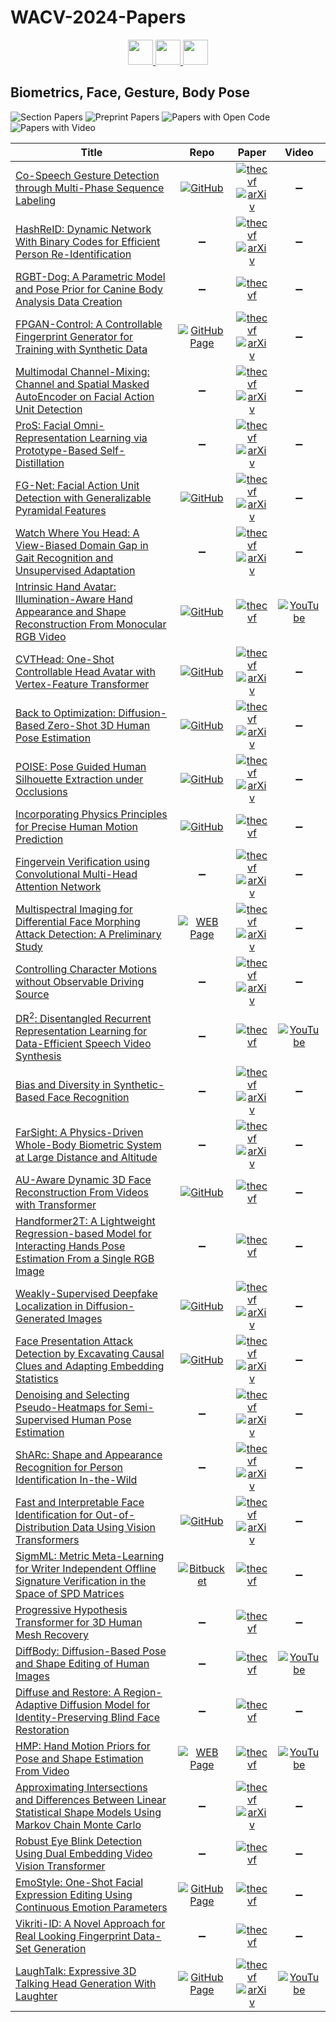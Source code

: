 # WACV-2024-Papers

<div align="center">
    <a href="https://github.com/DmitryRyumin/WACV-2024-Papers/blob/main/sections/adversarial_learning_adversarial_attack_defense_methods.md">
        <img src="https://cdn.jsdelivr.net/gh/DmitryRyumin/NewEraAI-Papers@main/images/left.svg" width="40" alt="" />
    </a>
    <a href="https://github.com/DmitryRyumin/WACV-2024-Papers/">
        <img src="https://cdn.jsdelivr.net/gh/DmitryRyumin/NewEraAI-Papers@main/images/home.svg" width="40" alt="" />
    </a>
    <a href="https://github.com/DmitryRyumin/WACV-2024-Papers/blob/main/sections/computational_photography_image_and_video_synthesis.md">
        <img src="https://cdn.jsdelivr.net/gh/DmitryRyumin/NewEraAI-Papers@main/images/right.svg" width="40" alt="" />
    </a>
</div>

## Biometrics, Face, Gesture, Body Pose

![Section Papers](https://img.shields.io/badge/Section%20Papers-36-42BA16) ![Preprint Papers](https://img.shields.io/badge/Preprint%20Papers-22-b31b1b) ![Papers with Open Code](https://img.shields.io/badge/Papers%20with%20Open%20Code-12-1D7FBF) ![Papers with Video](https://img.shields.io/badge/Papers%20with%20Video-5-FF0000)

| **Title** | **Repo** | **Paper** | **Video** |
|-----------|:--------:|:---------:|:---------:|
| [Co-Speech Gesture Detection through Multi-Phase Sequence Labeling](https://openaccess.thecvf.com/content/WACV2024/html/Ghaleb_Co-Speech_Gesture_Detection_Through_Multi-Phase_Sequence_Labeling_WACV_2024_paper.html) | [![GitHub](https://img.shields.io/github/stars/EsamGhaleb/Multi-Phase-Gesture-Detection?style=flat)](https://github.com/EsamGhaleb/Multi-Phase-Gesture-Detection) | [![thecvf](https://img.shields.io/badge/pdf-thecvf-7395C5.svg)](https://openaccess.thecvf.com/content/WACV2024/papers/Ghaleb_Co-Speech_Gesture_Detection_Through_Multi-Phase_Sequence_Labeling_WACV_2024_paper.pdf) <br /> [![arXiv](https://img.shields.io/badge/arXiv-2308.10680-b31b1b.svg)](http://arxiv.org/abs/2308.10680) | :heavy_minus_sign: |
| [HashReID: Dynamic Network With Binary Codes for Efficient Person Re-Identification](https://openaccess.thecvf.com/content/WACV2024/html/Nikhal_HashReID_Dynamic_Network_With_Binary_Codes_for_Efficient_Person_Re-Identification_WACV_2024_paper.html) | :heavy_minus_sign: | [![thecvf](https://img.shields.io/badge/pdf-thecvf-7395C5.svg)](https://openaccess.thecvf.com/content/WACV2024/papers/Nikhal_HashReID_Dynamic_Network_With_Binary_Codes_for_Efficient_Person_Re-Identification_WACV_2024_paper.pdf) <br /> [![arXiv](https://img.shields.io/badge/arXiv-2308.11900-b31b1b.svg)](http://arxiv.org/abs/2308.11900) | :heavy_minus_sign: |
| [RGBT-Dog: A Parametric Model and Pose Prior for Canine Body Analysis Data Creation](https://openaccess.thecvf.com/content/WACV2024/html/Deane_RGBT-Dog_A_Parametric_Model_and_Pose_Prior_for_Canine_Body_WACV_2024_paper.html) | :heavy_minus_sign: | [![thecvf](https://img.shields.io/badge/pdf-thecvf-7395C5.svg)](https://openaccess.thecvf.com/content/WACV2024/papers/Deane_RGBT-Dog_A_Parametric_Model_and_Pose_Prior_for_Canine_Body_WACV_2024_paper.pdf) | :heavy_minus_sign: |
| [FPGAN-Control: A Controllable Fingerprint Generator for Training with Synthetic Data](https://openaccess.thecvf.com/content/WACV2024/html/Shoshan_FPGAN-Control_A_Controllable_Fingerprint_Generator_for_Training_With_Synthetic_Data_WACV_2024_paper.html) | [![GitHub Page](https://img.shields.io/badge/GitHub-Page-159957.svg)](https://alonshoshan10.github.io/fpgan_control/) | [![thecvf](https://img.shields.io/badge/pdf-thecvf-7395C5.svg)](https://openaccess.thecvf.com/content/WACV2024/papers/Shoshan_FPGAN-Control_A_Controllable_Fingerprint_Generator_for_Training_With_Synthetic_Data_WACV_2024_paper.pdf) <br /> [![arXiv](https://img.shields.io/badge/arXiv-2310.19024-b31b1b.svg)](http://arxiv.org/abs/2310.19024) | :heavy_minus_sign: |
| [Multimodal Channel-Mixing: Channel and Spatial Masked AutoEncoder on Facial Action Unit Detection](https://openaccess.thecvf.com/content/WACV2024/html/Zhang_Multimodal_Channel-Mixing_Channel_and_Spatial_Masked_AutoEncoder_on_Facial_Action_WACV_2024_paper.html) | :heavy_minus_sign: | [![thecvf](https://img.shields.io/badge/pdf-thecvf-7395C5.svg)](https://openaccess.thecvf.com/content/WACV2024/papers/Zhang_Multimodal_Channel-Mixing_Channel_and_Spatial_Masked_AutoEncoder_on_Facial_Action_WACV_2024_paper.pdf) <br /> [![arXiv](https://img.shields.io/badge/arXiv-2209.12244-b31b1b.svg)](http://arxiv.org/abs/2209.12244) | :heavy_minus_sign: |
| [ProS: Facial Omni-Representation Learning via Prototype-Based Self-Distillation](https://openaccess.thecvf.com/content/WACV2024/html/Di_ProS_Facial_Omni-Representation_Learning_via_Prototype-Based_Self-Distillation_WACV_2024_paper.html) | :heavy_minus_sign: | [![thecvf](https://img.shields.io/badge/pdf-thecvf-7395C5.svg)](https://openaccess.thecvf.com/content/WACV2024/papers/Di_ProS_Facial_Omni-Representation_Learning_via_Prototype-Based_Self-Distillation_WACV_2024_paper.pdf) <br /> [![arXiv](https://img.shields.io/badge/arXiv-2311.01929-b31b1b.svg)](http://arxiv.org/abs/2311.01929) | :heavy_minus_sign: |
| [FG-Net: Facial Action Unit Detection with Generalizable Pyramidal Features](https://openaccess.thecvf.com/content/WACV2024/html/Yin_FG-Net_Facial_Action_Unit_Detection_With_Generalizable_Pyramidal_Features_WACV_2024_paper.html) | [![GitHub](https://img.shields.io/github/stars/ihp-lab/FG-Net?style=flat)](https://github.com/ihp-lab/FG-Net) | [![thecvf](https://img.shields.io/badge/pdf-thecvf-7395C5.svg)](https://openaccess.thecvf.com/content/WACV2024/papers/Yin_FG-Net_Facial_Action_Unit_Detection_With_Generalizable_Pyramidal_Features_WACV_2024_paper.pdf) <br /> [![arXiv](https://img.shields.io/badge/arXiv-2308.12380-b31b1b.svg)](http://arxiv.org/abs/2308.12380) | :heavy_minus_sign: |
| [Watch Where You Head: A View-Biased Domain Gap in Gait Recognition and Unsupervised Adaptation](https://openaccess.thecvf.com/content/WACV2024/html/Habib_Watch_Where_You_Head_A_View-Biased_Domain_Gap_in_Gait_WACV_2024_paper.html) | :heavy_minus_sign: | [![thecvf](https://img.shields.io/badge/pdf-thecvf-7395C5.svg)](https://openaccess.thecvf.com/content/WACV2024/papers/Habib_Watch_Where_You_Head_A_View-Biased_Domain_Gap_in_Gait_WACV_2024_paper.pdf) <br /> [![arXiv](https://img.shields.io/badge/arXiv-2307.06751-b31b1b.svg)](http://arxiv.org/abs/2307.06751) | :heavy_minus_sign: |
| [Intrinsic Hand Avatar: Illumination-Aware Hand Appearance and Shape Reconstruction From Monocular RGB Video](https://openaccess.thecvf.com/content/WACV2024/html/Kalshetti_Intrinsic_Hand_Avatar_Illumination-Aware_Hand_Appearance_and_Shape_Reconstruction_From_WACV_2024_paper.html) | [![GitHub](https://img.shields.io/github/stars/pmkalshetti/intrinsic_hand_avatar?style=flat)](https://github.com/pmkalshetti/intrinsic_hand_avatar) | [![thecvf](https://img.shields.io/badge/pdf-thecvf-7395C5.svg)](https://openaccess.thecvf.com/content/WACV2024/papers/Kalshetti_Intrinsic_Hand_Avatar_Illumination-Aware_Hand_Appearance_and_Shape_Reconstruction_From_WACV_2024_paper.pdf) | [![YouTube](https://img.shields.io/badge/YouTube-%23FF0000.svg?style=for-the-badge&logo=YouTube&logoColor=white)](https://www.youtube.com/watch?v=IaBEAsFcTH0) |
| [CVTHead: One-Shot Controllable Head Avatar with Vertex-Feature Transformer](https://openaccess.thecvf.com/content/WACV2024/html/Ma_CVTHead_One-Shot_Controllable_Head_Avatar_With_Vertex-Feature_Transformer_WACV_2024_paper.html) | [![GitHub](https://img.shields.io/github/stars/HowieMa/CVTHead?style=flat)](https://github.com/HowieMa/CVTHead) | [![thecvf](https://img.shields.io/badge/pdf-thecvf-7395C5.svg)](https://openaccess.thecvf.com/content/WACV2024/papers/Ma_CVTHead_One-Shot_Controllable_Head_Avatar_With_Vertex-Feature_Transformer_WACV_2024_paper.pdf) <br /> [![arXiv](https://img.shields.io/badge/arXiv-2311.06443-b31b1b.svg)](http://arxiv.org/abs/2311.06443) | :heavy_minus_sign: |
| [Back to Optimization: Diffusion-Based Zero-Shot 3D Human Pose Estimation](https://openaccess.thecvf.com/content/WACV2024/html/Jiang_Back_to_Optimization_Diffusion-Based_Zero-Shot_3D_Human_Pose_Estimation_WACV_2024_paper.html) | [![GitHub](https://img.shields.io/github/stars/ipl-uw/ZeDO-Release?style=flat)](https://github.com/ipl-uw/ZeDO-Release) | [![thecvf](https://img.shields.io/badge/pdf-thecvf-7395C5.svg)](https://openaccess.thecvf.com/content/WACV2024/papers/Jiang_Back_to_Optimization_Diffusion-Based_Zero-Shot_3D_Human_Pose_Estimation_WACV_2024_paper.pdf) <br /> [![arXiv](https://img.shields.io/badge/arXiv-2307.03833-b31b1b.svg)](http://arxiv.org/abs/2307.03833) | :heavy_minus_sign: |
| [POISE: Pose Guided Human Silhouette Extraction under Occlusions](https://openaccess.thecvf.com/content/WACV2024/html/Dutta_POISE_Pose_Guided_Human_Silhouette_Extraction_Under_Occlusions_WACV_2024_paper.html) | [![GitHub](https://img.shields.io/github/stars/take2rohit/poise?style=flat)](https://github.com/take2rohit/poise) | [![thecvf](https://img.shields.io/badge/pdf-thecvf-7395C5.svg)](https://openaccess.thecvf.com/content/WACV2024/papers/Dutta_POISE_Pose_Guided_Human_Silhouette_Extraction_Under_Occlusions_WACV_2024_paper.pdf) <br /> [![arXiv](https://img.shields.io/badge/arXiv-2311.05077-b31b1b.svg)](http://arxiv.org/abs/2311.05077) | :heavy_minus_sign: |
| [Incorporating Physics Principles for Precise Human Motion Prediction](https://openaccess.thecvf.com/content/WACV2024/html/Zhang_Incorporating_Physics_Principles_for_Precise_Human_Motion_Prediction_WACV_2024_paper.html) | [![GitHub](https://img.shields.io/github/stars/zhangy76/PhysMoP?style=flat)](https://github.com/zhangy76/PhysMoP) | [![thecvf](https://img.shields.io/badge/pdf-thecvf-7395C5.svg)](https://openaccess.thecvf.com/content/WACV2024/papers/Zhang_Incorporating_Physics_Principles_for_Precise_Human_Motion_Prediction_WACV_2024_paper.pdf) | :heavy_minus_sign: |
| [Fingervein Verification using Convolutional Multi-Head Attention Network](https://openaccess.thecvf.com/content/WACV2024/html/Ramachandra_Fingervein_Verification_Using_Convolutional_Multi-Head_Attention_Network_WACV_2024_paper.html) | :heavy_minus_sign: | [![thecvf](https://img.shields.io/badge/pdf-thecvf-7395C5.svg)](https://openaccess.thecvf.com/content/WACV2024/papers/Ramachandra_Fingervein_Verification_Using_Convolutional_Multi-Head_Attention_Network_WACV_2024_paper.pdf) <br /> [![arXiv](https://img.shields.io/badge/arXiv-2310.16808-b31b1b.svg)](http://arxiv.org/abs/2310.16808) | :heavy_minus_sign: |
| [Multispectral Imaging for Differential Face Morphing Attack Detection: A Preliminary Study](https://openaccess.thecvf.com/content/WACV2024/html/Ramachandra_Multispectral_Imaging_for_Differential_Face_Morphing_Attack_Detection_A_Preliminary_WACV_2024_paper.html) | [![WEB Page](https://img.shields.io/badge/WEB-Page-159957.svg)](https://sites.google.com/view/narayanvetrekar/database/spectral-face-gender) | [![thecvf](https://img.shields.io/badge/pdf-thecvf-7395C5.svg)](https://openaccess.thecvf.com/content/WACV2024/papers/Ramachandra_Multispectral_Imaging_for_Differential_Face_Morphing_Attack_Detection_A_Preliminary_WACV_2024_paper.pdf) <br /> [![arXiv](https://img.shields.io/badge/arXiv-2304.03510-b31b1b.svg)](http://arxiv.org/abs/2304.03510) | :heavy_minus_sign: |
| [Controlling Character Motions without Observable Driving Source](https://openaccess.thecvf.com/content/WACV2024/html/Li_Controlling_Character_Motions_Without_Observable_Driving_Source_WACV_2024_paper.html) | :heavy_minus_sign: | [![thecvf](https://img.shields.io/badge/pdf-thecvf-7395C5.svg)](https://openaccess.thecvf.com/content/WACV2024/papers/Li_Controlling_Character_Motions_Without_Observable_Driving_Source_WACV_2024_paper.pdf) <br /> [![arXiv](https://img.shields.io/badge/arXiv-2308.06025-b31b1b.svg)](http://arxiv.org/abs/2308.06025) | :heavy_minus_sign: |
| [DR<sup>2</sup>: Disentangled Recurrent Representation Learning for Data-Efficient Speech Video Synthesis](https://openaccess.thecvf.com/content/WACV2024/html/Zhang_DR2_Disentangled_Recurrent_Representation_Learning_for_Data-Efficient_Speech_Video_Synthesis_WACV_2024_paper.html) | :heavy_minus_sign: | [![thecvf](https://img.shields.io/badge/pdf-thecvf-7395C5.svg)](https://openaccess.thecvf.com/content/WACV2024/papers/Zhang_DR2_Disentangled_Recurrent_Representation_Learning_for_Data-Efficient_Speech_Video_Synthesis_WACV_2024_paper.pdf) | [![YouTube](https://img.shields.io/badge/YouTube-%23FF0000.svg?style=for-the-badge&logo=YouTube&logoColor=white)](https://www.youtube.com/watch?v=LDdDm86Ve_4) |
| [Bias and Diversity in Synthetic-Based Face Recognition](https://openaccess.thecvf.com/content/WACV2024/html/Huber_Bias_and_Diversity_in_Synthetic-Based_Face_Recognition_WACV_2024_paper.html) | :heavy_minus_sign: | [![thecvf](https://img.shields.io/badge/pdf-thecvf-7395C5.svg)](https://openaccess.thecvf.com/content/WACV2024/papers/Huber_Bias_and_Diversity_in_Synthetic-Based_Face_Recognition_WACV_2024_paper.pdf) <br /> [![arXiv](https://img.shields.io/badge/arXiv-2311.03970-b31b1b.svg)](http://arxiv.org/abs/2311.03970) | :heavy_minus_sign: |
| [FarSight: A Physics-Driven Whole-Body Biometric System at Large Distance and Altitude](https://openaccess.thecvf.com/content/WACV2024/html/Liu_FarSight_A_Physics-Driven_Whole-Body_Biometric_System_at_Large_Distance_and_WACV_2024_paper.html) | :heavy_minus_sign: | [![thecvf](https://img.shields.io/badge/pdf-thecvf-7395C5.svg)](https://openaccess.thecvf.com/content/WACV2024/papers/Liu_FarSight_A_Physics-Driven_Whole-Body_Biometric_System_at_Large_Distance_and_WACV_2024_paper.pdf) <br /> [![arXiv](https://img.shields.io/badge/arXiv-2306.17206-b31b1b.svg)](http://arxiv.org/abs/2306.17206) | :heavy_minus_sign: |
| [AU-Aware Dynamic 3D Face Reconstruction From Videos with Transformer](https://openaccess.thecvf.com/content/WACV2024/html/Kuang_AU-Aware_Dynamic_3D_Face_Reconstruction_From_Videos_With_Transformer_WACV_2024_paper.html) | [![GitHub](https://img.shields.io/github/stars/kuangcy1998/AU-D3DFace?style=flat)](https://github.com/kuangcy1998/AU-D3DFace) | [![thecvf](https://img.shields.io/badge/pdf-thecvf-7395C5.svg)](https://openaccess.thecvf.com/content/WACV2024/papers/Kuang_AU-Aware_Dynamic_3D_Face_Reconstruction_From_Videos_With_Transformer_WACV_2024_paper.pdf) | :heavy_minus_sign: |
| [Handformer2T: A Lightweight Regression-based Model for Interacting Hands Pose Estimation From a Single RGB Image](https://openaccess.thecvf.com/content/WACV2024/html/Zhang_Handformer2T_A_Lightweight_Regression-Based_Model_for_Interacting_Hands_Pose_Estimation_WACV_2024_paper.html) | :heavy_minus_sign: | [![thecvf](https://img.shields.io/badge/pdf-thecvf-7395C5.svg)](https://openaccess.thecvf.com/content/WACV2024/papers/Zhang_Handformer2T_A_Lightweight_Regression-Based_Model_for_Interacting_Hands_Pose_Estimation_WACV_2024_paper.pdf) | :heavy_minus_sign: |
| [Weakly-Supervised Deepfake Localization in Diffusion-Generated Images](https://openaccess.thecvf.com/content/WACV2024/html/Tantaru_Weakly-Supervised_Deepfake_Localization_in_Diffusion-Generated_Images_WACV_2024_paper.html) | [![GitHub](https://img.shields.io/github/stars/bit-ml/dolos?style=flat)](https://github.com/bit-ml/dolos) | [![thecvf](https://img.shields.io/badge/pdf-thecvf-7395C5.svg)](https://openaccess.thecvf.com/content/WACV2024/papers/Tantaru_Weakly-Supervised_Deepfake_Localization_in_Diffusion-Generated_Images_WACV_2024_paper.pdf) <br /> [![arXiv](https://img.shields.io/badge/arXiv-2311.04584-b31b1b.svg)](http://arxiv.org/abs/2311.04584) | :heavy_minus_sign: |
| [Face Presentation Attack Detection by Excavating Causal Clues and Adapting Embedding Statistics](https://openaccess.thecvf.com/content/WACV2024/html/Fang_Face_Presentation_Attack_Detection_by_Excavating_Causal_Clues_and_Adapting_WACV_2024_paper.html) | [![GitHub](https://img.shields.io/github/stars/meilfang/CF-PAD?style=flat)](https://github.com/meilfang/CF-PAD) | [![thecvf](https://img.shields.io/badge/pdf-thecvf-7395C5.svg)](https://openaccess.thecvf.com/content/WACV2024/papers/Fang_Face_Presentation_Attack_Detection_by_Excavating_Causal_Clues_and_Adapting_WACV_2024_paper.pdf) <br /> [![arXiv](https://img.shields.io/badge/arXiv-2308.14551-b31b1b.svg)](http://arxiv.org/abs/2308.14551) | :heavy_minus_sign: |
| [Denoising and Selecting Pseudo-Heatmaps for Semi-Supervised Human Pose Estimation](https://openaccess.thecvf.com/content/WACV2024/html/Yu_Denoising_and_Selecting_Pseudo-Heatmaps_for_Semi-Supervised_Human_Pose_Estimation_WACV_2024_paper.html) | :heavy_minus_sign: | [![thecvf](https://img.shields.io/badge/pdf-thecvf-7395C5.svg)](https://openaccess.thecvf.com/content/WACV2024/papers/Yu_Denoising_and_Selecting_Pseudo-Heatmaps_for_Semi-Supervised_Human_Pose_Estimation_WACV_2024_paper.pdf) <br /> [![arXiv](https://img.shields.io/badge/arXiv-2310.00099-b31b1b.svg)](http://arxiv.org/abs/2310.00099) | :heavy_minus_sign: |
| [ShARc: Shape and Appearance Recognition for Person Identification In-the-Wild](https://openaccess.thecvf.com/content/WACV2024/html/Zhu_ShARc_Shape_and_Appearance_Recognition_for_Person_Identification_In-the-Wild_WACV_2024_paper.html) | :heavy_minus_sign: | [![thecvf](https://img.shields.io/badge/pdf-thecvf-7395C5.svg)](https://openaccess.thecvf.com/content/WACV2024/papers/Zhu_ShARc_Shape_and_Appearance_Recognition_for_Person_Identification_In-the-Wild_WACV_2024_paper.pdf) <br /> [![arXiv](https://img.shields.io/badge/arXiv-2310.15946-b31b1b.svg)](http://arxiv.org/abs/2310.15946) | :heavy_minus_sign: |
| [Fast and Interpretable Face Identification for Out-of-Distribution Data Using Vision Transformers](https://openaccess.thecvf.com/content/WACV2024/html/Phan_Fast_and_Interpretable_Face_Identification_for_Out-of-Distribution_Data_Using_Vision_WACV_2024_paper.html) | [![GitHub](https://img.shields.io/github/stars/anguyen8/face-vit?style=flat)](https://github.com/anguyen8/face-vit) | [![thecvf](https://img.shields.io/badge/pdf-thecvf-7395C5.svg)](https://openaccess.thecvf.com/content/WACV2024/papers/Phan_Fast_and_Interpretable_Face_Identification_for_Out-of-Distribution_Data_Using_Vision_WACV_2024_paper.pdf) <br /> [![arXiv](https://img.shields.io/badge/arXiv-2311.02803-b31b1b.svg)](http://arxiv.org/abs/2311.02803) | :heavy_minus_sign: |
| [SigmML: Metric Meta-Learning for Writer Independent Offline Signature Verification in the Space of SPD Matrices](https://openaccess.thecvf.com/content/WACV2024/html/Giazitzis_SigmML_Metric_Meta-Learning_for_Writer_Independent_Offline_Signature_Verification_in_WACV_2024_paper.html) | [![Bitbucket](https://img.shields.io/badge/bitbucket-%230047B3.svg?style=for-the-badge&logo=bitbucket&logoColor=white)](https://bitbucket.org/agiaz/sigmml) | [![thecvf](https://img.shields.io/badge/pdf-thecvf-7395C5.svg)](https://openaccess.thecvf.com/content/WACV2024/papers/Giazitzis_SigmML_Metric_Meta-Learning_for_Writer_Independent_Offline_Signature_Verification_in_WACV_2024_paper.pdf) | :heavy_minus_sign: |
| [Progressive Hypothesis Transformer for 3D Human Mesh Recovery](https://openaccess.thecvf.com/content/WACV2024/html/Liao_Progressive_Hypothesis_Transformer_for_3D_Human_Mesh_Recovery_WACV_2024_paper.html) | :heavy_minus_sign: | [![thecvf](https://img.shields.io/badge/pdf-thecvf-7395C5.svg)](https://openaccess.thecvf.com/content/WACV2024/papers/Liao_Progressive_Hypothesis_Transformer_for_3D_Human_Mesh_Recovery_WACV_2024_paper.pdf) | :heavy_minus_sign: |
| [DiffBody: Diffusion-Based Pose and Shape Editing of Human Images](https://openaccess.thecvf.com/content/WACV2024/html/Okuyama_DiffBody_Diffusion-Based_Pose_and_Shape_Editing_of_Human_Images_WACV_2024_paper.html) | :heavy_minus_sign: | [![thecvf](https://img.shields.io/badge/pdf-thecvf-7395C5.svg)](https://openaccess.thecvf.com/content/WACV2024/papers/Okuyama_DiffBody_Diffusion-Based_Pose_and_Shape_Editing_of_Human_Images_WACV_2024_paper.pdf) | [![YouTube](https://img.shields.io/badge/YouTube-%23FF0000.svg?style=for-the-badge&logo=YouTube&logoColor=white)](https://www.youtube.com/watch?v=IhFUiEc2ygE) |
| [Diffuse and Restore: A Region-Adaptive Diffusion Model for Identity-Preserving Blind Face Restoration](https://openaccess.thecvf.com/content/WACV2024/html/Suin_Diffuse_and_Restore_A_Region-Adaptive_Diffusion_Model_for_Identity-Preserving_Blind_WACV_2024_paper.html) | :heavy_minus_sign: | [![thecvf](https://img.shields.io/badge/pdf-thecvf-7395C5.svg)](https://openaccess.thecvf.com/content/WACV2024/papers/Suin_Diffuse_and_Restore_A_Region-Adaptive_Diffusion_Model_for_Identity-Preserving_Blind_WACV_2024_paper.pdf) | :heavy_minus_sign: |
| [HMP: Hand Motion Priors for Pose and Shape Estimation From Video](https://openaccess.thecvf.com/content/WACV2024/html/Duran_HMP_Hand_Motion_Priors_for_Pose_and_Shape_Estimation_From_WACV_2024_paper.html) | [![WEB Page](https://img.shields.io/badge/WEB-Page-159957.svg)](https://hmp.is.tue.mpg.de/) | [![thecvf](https://img.shields.io/badge/pdf-thecvf-7395C5.svg)](https://openaccess.thecvf.com/content/WACV2024/papers/Duran_HMP_Hand_Motion_Priors_for_Pose_and_Shape_Estimation_From_WACV_2024_paper.pdf) | [![YouTube](https://img.shields.io/badge/YouTube-%23FF0000.svg?style=for-the-badge&logo=YouTube&logoColor=white)](https://www.youtube.com/watch?v=MCmXutpg88o) |
| [Approximating Intersections and Differences Between Linear Statistical Shape Models Using Markov Chain Monte Carlo](https://openaccess.thecvf.com/content/WACV2024/html/Weiherer_Approximating_Intersections_and_Differences_Between_Linear_Statistical_Shape_Models_Using_WACV_2024_paper.html) | :heavy_minus_sign: | [![thecvf](https://img.shields.io/badge/pdf-thecvf-7395C5.svg)](https://openaccess.thecvf.com/content/WACV2024/papers/Weiherer_Approximating_Intersections_and_Differences_Between_Linear_Statistical_Shape_Models_Using_WACV_2024_paper.pdf) <br /> [![arXiv](https://img.shields.io/badge/arXiv-2211.16314-b31b1b.svg)](http://arxiv.org/abs/2211.16314) | :heavy_minus_sign: |
| [Robust Eye Blink Detection Using Dual Embedding Video Vision Transformer](https://openaccess.thecvf.com/content/WACV2024/html/Hong_Robust_Eye_Blink_Detection_Using_Dual_Embedding_Video_Vision_Transformer_WACV_2024_paper.html) | :heavy_minus_sign: | [![thecvf](https://img.shields.io/badge/pdf-thecvf-7395C5.svg)](https://openaccess.thecvf.com/content/WACV2024/papers/Hong_Robust_Eye_Blink_Detection_Using_Dual_Embedding_Video_Vision_Transformer_WACV_2024_paper.pdf) | :heavy_minus_sign: |
| [EmoStyle: One-Shot Facial Expression Editing Using Continuous Emotion Parameters](https://openaccess.thecvf.com/content/WACV2024/html/Azari_EmoStyle_One-Shot_Facial_Expression_Editing_Using_Continuous_Emotion_Parameters_WACV_2024_paper.html) | [![GitHub Page](https://img.shields.io/badge/GitHub-Page-159957.svg)](https://bihamta.github.io/emostyle/) | [![thecvf](https://img.shields.io/badge/pdf-thecvf-7395C5.svg)](https://openaccess.thecvf.com/content/WACV2024/papers/Azari_EmoStyle_One-Shot_Facial_Expression_Editing_Using_Continuous_Emotion_Parameters_WACV_2024_paper.pdf) | :heavy_minus_sign: |
| [Vikriti-ID: A Novel Approach for Real Looking Fingerprint Data-Set Generation](https://openaccess.thecvf.com/content/WACV2024/html/Shukla_Vikriti-ID_A_Novel_Approach_for_Real_Looking_Fingerprint_Data-Set_Generation_WACV_2024_paper.html) | :heavy_minus_sign: | [![thecvf](https://img.shields.io/badge/pdf-thecvf-7395C5.svg)](https://openaccess.thecvf.com/content/WACV2024/papers/Shukla_Vikriti-ID_A_Novel_Approach_for_Real_Looking_Fingerprint_Data-Set_Generation_WACV_2024_paper.pdf) | :heavy_minus_sign: |
| [LaughTalk: Expressive 3D Talking Head Generation With Laughter](https://openaccess.thecvf.com/content/WACV2024/html/Sung-Bin_LaughTalk_Expressive_3D_Talking_Head_Generation_With_Laughter_WACV_2024_paper.html) | [![GitHub Page](https://img.shields.io/badge/GitHub-Page-159957.svg)](https://laughtalk.github.io/) | [![thecvf](https://img.shields.io/badge/pdf-thecvf-7395C5.svg)](https://openaccess.thecvf.com/content/WACV2024/papers/Sung-Bin_LaughTalk_Expressive_3D_Talking_Head_Generation_With_Laughter_WACV_2024_paper.pdf) <br /> [![arXiv](https://img.shields.io/badge/arXiv-2311.00994-b31b1b.svg)](http://arxiv.org/abs/2311.00994) | [![YouTube](https://img.shields.io/badge/YouTube-%23FF0000.svg?style=for-the-badge&logo=YouTube&logoColor=white)](https://www.youtube.com/watch?v=zYnUyPHPEn8) |
